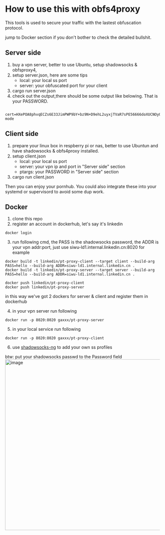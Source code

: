# How to use this with obfs4proxy

This tools is used to secure your traffic with the lastest obfuscation protocol.

jump to Docker section if you don't bother to check the detailed bullshit.


## Server side
1. buy a vpn server, better to use Ubuntu, setup shadowsocks & obfsproxy4,
2. setup server.json, here are some tips
	* local: your local ss port
	* server: your obfuscated port for your client
3. cargo run server.json
4. check out the output,there should be some output like belowing. That is your PASSWORD.
```
	cert=HXePOA8phvqECZs6E33JimPWP9bY+bz9N+D9ehL2uyxjTVaR7sPE56666doXUCNOyQV/LQ;iat-mode
```


## Client side
1. prepare your linux box in respberry pi or nas, better to use Ubuntun and have shadowsocks & obfs4proxy installed.
2. setup client.json
	* local: your local ss port
	* server: your vpn ip and port in "Server side" section
	* ptargs: your PASSWORD in "Server side" section
3. cargo run client.json

Then you can enjoy your pornhub. You could also integrate these into your systemd or supervisord to avoid some dup work.


## Docker
1. clone this repo
2. register an account in dockerhub, let's say it's linkedin
```
docker login
```
3. run following cmd, the PASS is the shadowsocks password, the ADDR is your vpn addr:port, just use siwu-ld1.internal.linkedin.cn:8020 for example
```
docker build -t linkedin/pt-proxy-client --target client --build-arg PASS=hello --build-arg ADDR=siwu-ld1.internal.linkedin.cn .
docker build -t linkedin/pt-proxy-server --target server --build-arg PASS=hello --build-arg ADDR=siwu-ld1.internal.linkedin.cn .

docker push linkedin/pt-proxy-client
docker push linkedin/pt-proxy-server
```
in this way we've got 2 dockers for server & client and register them in dockerhub

4. in your vpn server run following 
```
docker run -p 8020:8020 gaxxx/pt-proxy-server
```
5. in your local service run following
```
docker run -p 8020:8020 gaxxx/pt-proxy-client
```
6. use [shadowsocks-ng](https://github.com/shadowsocks/ShadowsocksX-NG) to add your own ss profiles

btw: put your shadowsocks passwd to the Password field
<img width="557" alt="image" src="https://github.com/gaxxx/pt-proxy/assets/471881/9bf4ab4f-a4ab-481f-be77-fc2351223766">







